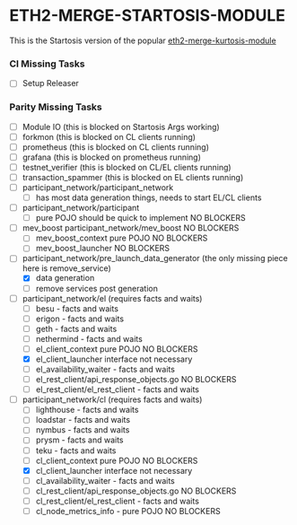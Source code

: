 ETH2-MERGE-STARTOSIS-MODULE
===========================

This is the Startosis version of the popular [eth2-merge-kurtosis-module](https://github.com/kurtosis-tech/eth2-merge-kurtosis-module/)


### CI Missing Tasks

- [ ] Setup Releaser

### Parity Missing Tasks

- [ ] Module IO (this is blocked on Startosis Args working)
- [ ] forkmon (this is blocked on CL clients running)
- [ ] prometheus (this is blocked on CL clients running)
- [ ] grafana (this is blocked on prometheus running)
- [ ] testnet_verifier (this is blocked on CL/EL clients running)
- [ ] transaction_spammer (this is blocked on EL clients running)
- [ ] participant_network/participant_network
  - [ ] has most data generation things, needs to start EL/CL clients
- [ ] participant_network/participant
  - [ ] pure POJO should be quick to implement NO BLOCKERS
- [ ] mev_boost participant_network/mev_boost NO BLOCKERS
  - [ ] mev_boost_context pure POJO NO BLOCKERS
  - [ ] mev_boost_launcher NO BLOCKERS
- [ ] participant_network/pre_launch_data_generator (the only missing piece here is remove_service)
  - [x] data generation
  - [ ] remove services post generation
- [ ] participant_network/el (requires facts and waits)
  - [ ] besu - facts and waits
  - [ ] erigon - facts and waits
  - [ ] geth - facts and waits
  - [ ] nethermind - facts and waits
  - [ ] el_client_context pure POJO NO BLOCKERS
  - [x] el_client_launcher interface not necessary
  - [ ] el_availability_waiter - facts and waits
  - [ ] el_rest_client/api_response_objects.go NO BLOCKERS
  - [ ] el_rest_client/el_rest_client - facts and waits
- [ ] participant_network/cl (requires facts and waits)
  - [ ] lighthouse - facts and waits
  - [ ] loadstar - facts and waits
  - [ ] nymbus - facts and waits
  - [ ] prysm - facts and waits
  - [ ] teku - facts and waits
  - [ ] cl_client_context pure POJO NO BLOCKERS
  - [x] cl_client_launcher interface not necessary
  - [ ] cl_availability_waiter - facts and waits
  - [ ] cl_rest_client/api_response_objects.go NO BLOCKERS
  - [ ] cl_rest_client/el_rest_client - facts and waits
  - [ ] cl_node_metrics_info - pure POJO NO BLOCKERS